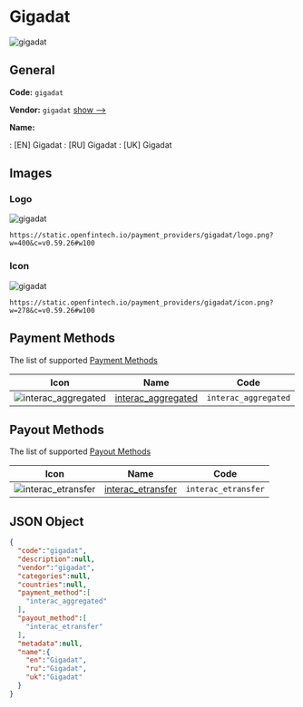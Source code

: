 
# Gigadat 
![gigadat](https://static.openfintech.io/payment_providers/gigadat/logo.png?w=400&c=v0.59.26#w100)  

## General 
 
**Code:** `gigadat` 
 
**Vendor:** `gigadat` [show -->](/vendors/gigadat/) 
 
**Name:** 
 
:	[EN] Gigadat 
:	[RU] Gigadat 
:	[UK] Gigadat 
 

## Images 

### Logo 
 
![gigadat](https://static.openfintech.io/payment_providers/gigadat/logo.png?w=400&c=v0.59.26#w100)  

```
https://static.openfintech.io/payment_providers/gigadat/logo.png?w=400&c=v0.59.26#w100
```  

### Icon 
 
![gigadat](https://static.openfintech.io/payment_providers/gigadat/icon.png?w=278&c=v0.59.26#w100)  

```
https://static.openfintech.io/payment_providers/gigadat/icon.png?w=278&c=v0.59.26#w100
```  

## Payment Methods 
 
The list of supported [Payment Methods](/payment-methods/) 

|Icon|Name|Code| 
|:---:|:---:|:---:| 
|![interac_aggregated](https://static.openfintech.io/payment_methods/interac_aggregated/icon.svg?w=278&c=v0.59.26#w100) |[interac_aggregated](/payment-methods/interac_aggregated/)|`interac_aggregated`| 
 

## Payout Methods 
 
The list of supported [Payout Methods](/payout-methods/) 

|Icon|Name|Code| 
|:---:|:---:|:---:| 
|![interac_etransfer](https://static.openfintech.io/payout_methods/interac_etransfer/icon.svg?w=278&c=v0.59.26#w40) |[interac_etransfer](payout-methodsinterac_etransfer/)|`interac_etransfer`| 
 

## JSON Object 

```json
{
  "code":"gigadat",
  "description":null,
  "vendor":"gigadat",
  "categories":null,
  "countries":null,
  "payment_method":[
    "interac_aggregated"
  ],
  "payout_method":[
    "interac_etransfer"
  ],
  "metadata":null,
  "name":{
    "en":"Gigadat",
    "ru":"Gigadat",
    "uk":"Gigadat"
  }
}
```  
